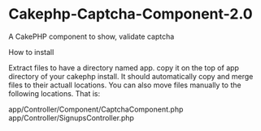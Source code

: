 Cakephp-Captcha-Component-2.0
=============================

A CakePHP component to show, validate captcha

How to install

Extract files to have a directory named app. copy it on the top of app directory of your cakephp install. It should automatically copy and merge files to their actuall locations. You can also move files manually to the following locations. That is:

app/Controller/Component/CaptchaComponent.php
app/Controller/SignupsController.php
